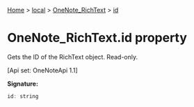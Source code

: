 [Home](./index) &gt; [local](local.md) &gt; [OneNote\_RichText](local.onenote_richtext.md) &gt; [id](local.onenote_richtext.id.md)

# OneNote\_RichText.id property

Gets the ID of the RichText object. Read-only. 

 \[Api set: OneNoteApi 1.1\]

**Signature:**
```javascript
id: string
```
